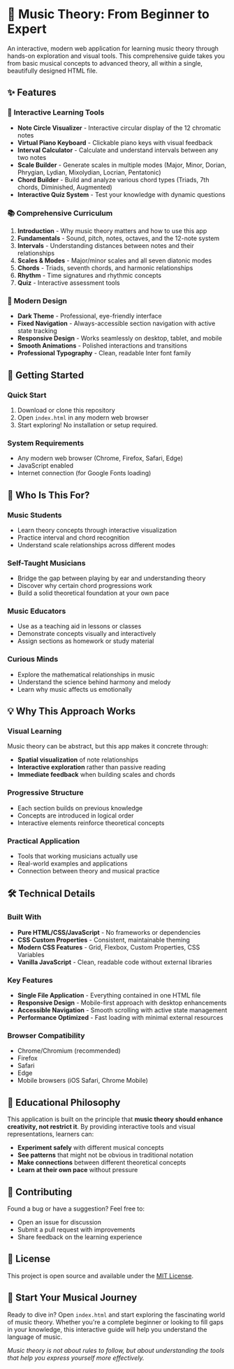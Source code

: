 # 🎵 Music Theory: From Beginner to Expert

An interactive, modern web application for learning music theory through hands-on exploration and visual tools. This comprehensive guide takes you from basic musical concepts to advanced theory, all within a single, beautifully designed HTML file.

## ✨ Features

### 🎯 **Interactive Learning Tools**
- **Note Circle Visualizer** - Interactive circular display of the 12 chromatic notes
- **Virtual Piano Keyboard** - Clickable piano keys with visual feedback
- **Interval Calculator** - Calculate and understand intervals between any two notes
- **Scale Builder** - Generate scales in multiple modes (Major, Minor, Dorian, Phrygian, Lydian, Mixolydian, Locrian, Pentatonic)
- **Chord Builder** - Build and analyze various chord types (Triads, 7th chords, Diminished, Augmented)
- **Interactive Quiz System** - Test your knowledge with dynamic questions

### 📚 **Comprehensive Curriculum**
1. **Introduction** - Why music theory matters and how to use this app
2. **Fundamentals** - Sound, pitch, notes, octaves, and the 12-note system
3. **Intervals** - Understanding distances between notes and their relationships
4. **Scales & Modes** - Major/minor scales and all seven diatonic modes
5. **Chords** - Triads, seventh chords, and harmonic relationships
6. **Rhythm** - Time signatures and rhythmic concepts
7. **Quiz** - Interactive assessment tools

### 🎨 **Modern Design**
- **Dark Theme** - Professional, eye-friendly interface
- **Fixed Navigation** - Always-accessible section navigation with active state tracking
- **Responsive Design** - Works seamlessly on desktop, tablet, and mobile
- **Smooth Animations** - Polished interactions and transitions
- **Professional Typography** - Clean, readable Inter font family

## 🚀 Getting Started

### Quick Start
1. Download or clone this repository
2. Open `index.html` in any modern web browser
3. Start exploring! No installation or setup required.

### System Requirements
- Any modern web browser (Chrome, Firefox, Safari, Edge)
- JavaScript enabled
- Internet connection (for Google Fonts loading)

## 🎯 Who Is This For?

### **Music Students**
- Learn theory concepts through interactive visualization
- Practice interval and chord recognition
- Understand scale relationships across different modes

### **Self-Taught Musicians**
- Bridge the gap between playing by ear and understanding theory
- Discover why certain chord progressions work
- Build a solid theoretical foundation at your own pace

### **Music Educators**
- Use as a teaching aid in lessons or classes
- Demonstrate concepts visually and interactively
- Assign sections as homework or study material

### **Curious Minds**
- Explore the mathematical relationships in music
- Understand the science behind harmony and melody
- Learn why music affects us emotionally

## 💡 Why This Approach Works

### **Visual Learning**
Music theory can be abstract, but this app makes it concrete through:
- **Spatial visualization** of note relationships
- **Interactive exploration** rather than passive reading  
- **Immediate feedback** when building scales and chords

### **Progressive Structure**
- Each section builds on previous knowledge
- Concepts are introduced in logical order
- Interactive elements reinforce theoretical concepts

### **Practical Application**
- Tools that working musicians actually use
- Real-world examples and applications
- Connection between theory and musical practice

## 🛠️ Technical Details

### **Built With**
- **Pure HTML/CSS/JavaScript** - No frameworks or dependencies
- **CSS Custom Properties** - Consistent, maintainable theming
- **Modern CSS Features** - Grid, Flexbox, Custom Properties, CSS Variables
- **Vanilla JavaScript** - Clean, readable code without external libraries

### **Key Features**
- **Single File Application** - Everything contained in one HTML file
- **Responsive Design** - Mobile-first approach with desktop enhancements
- **Accessible Navigation** - Smooth scrolling with active state management
- **Performance Optimized** - Fast loading with minimal external resources

### **Browser Compatibility**
- Chrome/Chromium (recommended)
- Firefox
- Safari
- Edge
- Mobile browsers (iOS Safari, Chrome Mobile)

## 📖 Educational Philosophy

This application is built on the principle that **music theory should enhance creativity, not restrict it**. By providing interactive tools and visual representations, learners can:

- **Experiment safely** with different musical concepts
- **See patterns** that might not be obvious in traditional notation
- **Make connections** between different theoretical concepts
- **Learn at their own pace** without pressure

## 🤝 Contributing

Found a bug or have a suggestion? Feel free to:
- Open an issue for discussion
- Submit a pull request with improvements
- Share feedback on the learning experience

## 📄 License

This project is open source and available under the [MIT License](LICENSE).

## 🎼 Start Your Musical Journey

Ready to dive in? Open `index.html` and start exploring the fascinating world of music theory. Whether you're a complete beginner or looking to fill gaps in your knowledge, this interactive guide will help you understand the language of music.

*Music theory is not about rules to follow, but about understanding the tools that help you express yourself more effectively.*
